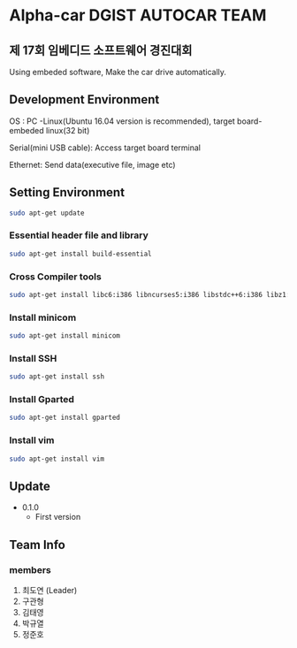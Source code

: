 Alpha-car DGIST AUTOCAR TEAM
=============
제 17회 임베디드 소프트웨어 경진대회
---------------

Using embeded software, Make the car drive automatically.


## Development Environment

OS : PC -Linux(Ubuntu 16.04 version is recommended), target board-embeded linux(32 bit)


Serial(mini USB cable): Access target board terminal


Ethernet: Send data(executive file, image etc)


## Setting Environment
```sh
sudo apt-get update
```

### Essential header file and library
```sh
sudo apt-get install build-essential
```

### Cross Compiler tools
```sh
sudo apt-get install libc6:i386 libncurses5:i386 libstdc++6:i386 libz1:i386
```

### Install minicom
```sh
sudo apt-get install minicom
```

### Install SSH
```sh
sudo apt-get install ssh
```

### Install Gparted
```sh
sudo apt-get install gparted
```

### Install vim
```sh
sudo apt-get install vim
```

## Update 

* 0.1.0
	* First version

## Team Info

### members
1. 최도연 (Leader)
2. 구관형
3. 김태영
4. 박규열
5. 정준호
